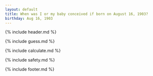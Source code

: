 ```yaml
---
layout: default
title: When was I or my baby conceived if born on August 16, 1903?
birthday: Aug 16, 1903
---
```


{% include header.md %}

{% include guess.md %}

{% include calculate.md %}

{% include safety.md %}

{% include footer.md %}



